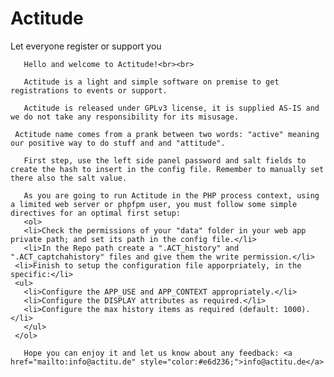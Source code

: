 # Actitude
Let everyone register or support you

	   Hello and welcome to Actitude!<br><br>
	   
	   Actitude is a light and simple software on premise to get registrations to events or support.   
	     
	   Actitude is released under GPLv3 license, it is supplied AS-IS and we do not take any responsibility for its misusage.   
	     
     Actitude name comes from a prank between two words: "active" meaning our positive way to do stuff and and "attitude".   
       
	   First step, use the left side panel password and salt fields to create the hash to insert in the config file. Remember to manually set there also the salt value.  
	     
	   As you are going to run Actitude in the PHP process context, using a limited web server or phpfpm user, you must follow some simple directives for an optimal first setup:   
	   <ol>
	   <li>Check the permissions of your "data" folder in your web app private path; and set its path in the config file.</li>  
	   <li>In the Repo path create a ".ACT_history" and ".ACT_captchahistory" files and give them the write permission.</li>  
     <li>Finish to setup the configuration file apporpriately, in the specific:</li>  
     <ul>
       <li>Configure the APP_USE and APP_CONTEXT appropriately.</li>  
       <li>Configure the DISPLAY attributes as required.</li>  
       <li>Configure the max history items as required (default: 1000).</li>  	      
	   </ul>  
     </ol>   
     
	   Hope you can enjoy it and let us know about any feedback: <a href="mailto:info@actitu.de" style="color:#e6d236;">info@actitu.de</a>  

